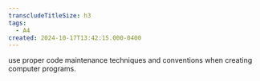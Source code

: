 ```yaml
---
transcludeTitleSize: h3
tags:
  - A4
created: 2024-10-17T13:42:15.000-0400
---
```

use proper code maintenance techniques and conventions when creating computer programs.